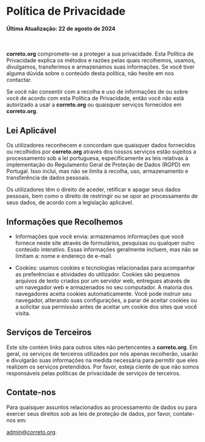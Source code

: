 # Política de Privacidade

#### Última Atualização: 22 de agosto de 2024

<br>

**correto.org** compromete-se a proteger a sua privacidade. Esta Política de Privacidade explica os métodos e razões pelas quais recolhemos, usamos, divulgamos, transferimos e armazenamos suas informações. Se você tiver alguma dúvida sobre o conteúdo desta política, não hesite em nos contactar.

Se você não consentir com a recolha e uso de informações de ou sobre você de acordo com esta Política de Privacidade, então você não está autorizado a usar a **correto.org** ou quaisquer serviços fornecidos em **correto.org**.

## Lei Aplicável

Os utilizadores reconhecem e concordam que quaisquer dados fornecidos ou recolhidos por **correto.org** através dos nossos serviços estão sujeitos a processamento sob a lei portuguesa, especificamente as leis relativas à implementação do Regulamento Geral de Proteção de Dados (RGPD) em Portugal. Isso inclui, mas não se limita à recolha, uso, armazenamento e transferência de dados pessoais.

Os utilizadores têm o direito de aceder, retificar e apagar seus dados pessoais, bem como o direito de restringir ou se opor ao processamento de seus dados, de acordo com a legislação aplicável.

## Informações que Recolhemos

- Informações que você envia: armazenamos informações que você fornece neste site através de formulários, pesquisas ou qualquer outro conteúdo interativo. Essas informações geralmente incluem, mas não se limitam a: nome e endereço de e-mail.

- Cookies: usamos cookies e tecnologias relacionadas para acompanhar as preferências e atividades do utilizador. Cookies são pequenos arquivos de texto criados por um servidor web, entregues através de um navegador web e armazenados no seu computador. A maioria dos navegadores aceita cookies automaticamente. Você pode instruir seu navegador, alterando suas configurações, a parar de aceitar cookies ou a solicitar sua permissão antes de aceitar um cookie dos sites que você visita.

## Serviços de Terceiros

Este site contém links para outros sites não pertencentes a **correto.org**. Em geral, os serviços de terceiros utilizados por nós apenas recolherão, usarão e divulgarão suas informações na medida necessária para permitir que eles realizem os serviços pretendidos. Por favor, esteja ciente de que não somos responsáveis pelas políticas de privacidade de serviços de terceiros.

## Contate-nos

Para quaisquer assuntos relacionados ao processamento de dados ou para exercer seus direitos sob as leis de proteção de dados, por favor, contate-nos em:

admin@correto.org.
